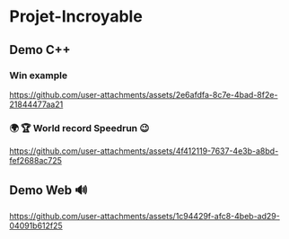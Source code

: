 # Projet-Incroyable

## Demo C++

### Win example

https://github.com/user-attachments/assets/2e6afdfa-8c7e-4bad-8f2e-21844477aa21

### 🌍️ 🏆️ World record Speedrun 😉

https://github.com/user-attachments/assets/4f412119-7637-4e3b-a8bd-fef2688ac725

## Demo Web 🔊

https://github.com/user-attachments/assets/1c94429f-afc8-4beb-ad29-04091b612f25
